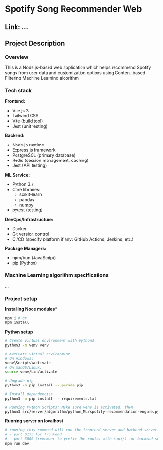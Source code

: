 # Spotify Song Recommender Web

## Link: ...

## Project Description
### Overview
This is a Node.js-based web application which helps recommend Spotify songs from user data and customization options using Content-based Filtering Machine Learning algorithm

### Tech stack
**Frontend:**
- Vue.js 3
- Tailwind CSS
- Vite (build tool)
- Jest (unit testing)

**Backend:**
- Node.js runtime
- Express.js framework
- PostgreSQL (primary database)
- Redis (session management, caching)
- Jest (API testing)

**ML Service:**
- Python 3.x
- Core libraries:
  - scikit-learn
  - pandas
  - numpy
- pytest (testing)

**DevOps/Infrastructure:**
- Docker
- Git version control
- CI/CD (specify platform if any: GitHub Actions, Jenkins, etc.)

**Package Managers:**
- npm/bun (JavaScript)
- pip (Python)

### Machine Learning algorithm specifications
...

### Project setup
**Installing Node modules***
```bash
npm i # or
npm install
```

**Python setup**
```bash
# Create virtual environment with Python3
python3 -m venv venv

# Activate virtual environment
# On Windows:
venv\Scripts\activate
# On macOS/Linux:
source venv/bin/activate

# Upgrade pip
python3 -m pip install --upgrade pip

# Install dependencies
python3 -m pip install -r requirements.txt

# Running Python Scripts: Make sure venv is activated, then
python3 src/server/algorithm/python_ML/spotify-recommendation-engine.py
```

**Running server on localhost**
```bash
# running this command will run the frontend server and backend server concurrently with:
# - port 5173 for frontend  
# - port 3000 (remember to prefix the routes with /api/) for backend server
npm run dev 
```



